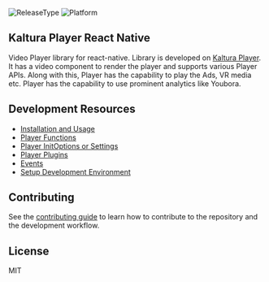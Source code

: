 ![ReleaseType](https://img.shields.io/badge/Release%20Type-Alpha-blue)
![Platform](https://img.shields.io/badge/Platform-React--Native%20Video%20Player-green)


## Kaltura Player React Native

Video Player library for react-native. Library is developed on [Kaltura Player](https://developer.kaltura.com/player/).
It has a video component to render the player and supports various Player APIs.
Along with this, Player has the capability to play the Ads, VR media etc. Player has the capability to use prominent analytics
like Youbora.

## Development Resources

- [Installation and Usage](./docs/installation.md)
- [Player Functions](./docs/player-functions.md)
- [Player InitOptions or Settings](./docs/player-initoptions.md)
- [Player Plugins](./docs/player-plugins.md)
- [Events](./docs/events.md)
- [Setup Development Environment](./docs/setup-dev-environment.md)

## Contributing

See the [contributing guide](CONTRIBUTING.md) to learn how to contribute to the repository and the development workflow.

## License

MIT
